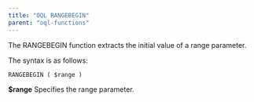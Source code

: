 ```yaml
---
title: "OQL RANGEBEGIN"
parent: "oql-functions"
---
```

The RANGEBEGIN function extracts the initial value of a range parameter.

The syntax is as follows:

```
RANGEBEGIN ( $range )

```

**$range**
Specifies the range parameter.
